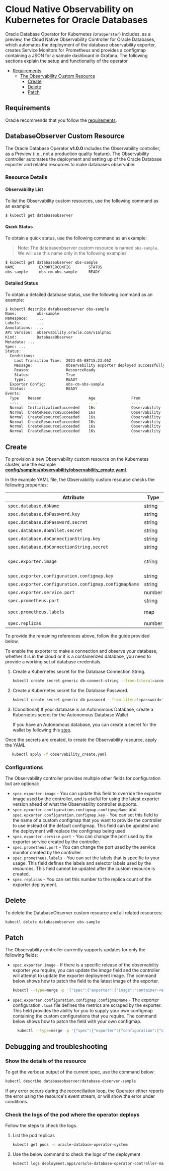 # Cloud Native Observability on Kubernetes for Oracle Databases

Oracle Database Operator for Kubernetes (`OraOperator`) includes, as a preview, the
Cloud Native Observability Controller for Oracle Databases, which automates the
deployment of the database observability exporter, creates Service Monitors
for Prometheus and provides a configmap containing a JSON for a sample dashboard
in Grafana. The following sections explain the setup and functionality
of the operator

- [Requirements](#requirements)
    - [The Observability Custom Resource](#observability-custom-resource)
        - [Create](#create)
        - [Delete](#delete)
        - [Patch](#patch)

## Requirements
Oracle recommends that you follow the [requirements](./REQUIREMENTS.md).

## DatabaseObserver Custom Resource
The Oracle Database Operator __v1.0.0__ includes the Observability controller, as a Preview (i.e., not a production quality feature). The Observability controller automates
the deployment and setting up of the Oracle Database exporter and related resources to make databases observable.

### Resource Details
#### Observability List
To list the Observability custom resources, use the following command as an example:
```sh
$ kubectl get databaseobserver
```

#### Quick Status
To obtain a quick status, use the following command as an example: 

> Note: The databaseobserver custom resource is named `obs-sample`. 
> We will use this name only in the following examples

```sh
$ kubectl get databaseobserver obs-sample
NAME           EXPORTERCONFIG        STATUS
obs-sample     obs-cm-obs-sample     READY
```

#### Detailed Status
To obtain a detailed database status, use the following command as an example:

```sh
$ kubectl describe databaseobserver obs-sample
Name:         obs-sample
Namespace:    ...
Labels:       ...
Annotations:  ...
API Version:  observability.oracle.com/v1alpha1
Kind:         DatabaseObserver
Metadata: ...
Spec: ...
Status:
  Conditions:
    Last Transition Time:  2023-05-08T15:23:05Z
    Message:               Observability exporter deployed successfully
    Reason:                ResourceReady
    Status:                True
    Type:                  READY
  Exporter Config:         obs-cm-obs-sample
  Status:                  READY
Events:
  Type    Reason                     Age                From           Message
  ----    ------                     ----               ----           -------
  Normal  InitializationSucceeded    16s                Observability  Initialization of observability resource completed
  Normal  CreateResourceSucceeded    16s                Observability  Succeeded creating configmap: obs-cm-obs-sample
  Normal  CreateResourceSucceeded    16s                Observability  Succeeded creating Deployment: obs-deploy-obs-sample
  Normal  CreateResourceSucceeded    16s                Observability  Succeeded creating Service: obs-svc-obs-sample
  Normal  CreateResourceSucceeded    16s                Observability  Succeeded creating ServiceMonitor: obs-servicemonitor-obs-sample
  Normal  CreateResourceSucceeded    16s                Observability  Succeeded creating ConfigMap: obs-json-dash-obs-sample
```


## Create
To provision a new Observability custom resource on the Kubernetes cluster, use the example **[config/samples/observability/observability_create.yaml](../../config/samples/observability/observability_create.yaml)**.

In the example YAML file, the Observability custom resource checks the following properties:

| Attribute                                             | Type   | Default         | Required?   | Example                                                               |
|-------------------------------------------------------|--------|-----------------|-------------|-----------------------------------------------------------------------|
| `spec.database.dbName`                                | string | -               | Yes         | _oradevdb_                                                            |
| `spec.database.dbPassword.key`                        | string | password        | Optional    | _admin-password_                                                      |
| `spec.database.dbPassword.secret`                     | string | -               | Required    | _devsec-dbpassword_                                                   |
| `spec.database.dbWallet.secret`                       | string | -               | Conditional | _devsec-oradevdb-wallet_                                              |
| `spec.database.dbConnectionString.key`                | string | access          | Optional    | _connection_                                                          |
| `spec.database.dbConnectionString.secret`             | string | -               | Required    | _devsec-dbconnectionstring_                                           |
| `spec.exporter.image`                                 | string | -               | No          | _container-registry.oracle.com/database/observability-exporter:1.0.2_ |
| `spec.exporter.configuration.configmap.key`           | string | config.toml     | No          | _config.toml_                                                         |
| `spec.exporter.configuration.configmap.configmapName` | string | -               | No          | _devcm-oradevdb-config_                                               |
| `spec.exporter.service.port`                          | number | 9161            | No          | _9161_                                                                |
| `spec.prometheus.port`                                | string | metrics         | No          | _metrics_                                                             |
| `spec.prometheus.labels`                              | map    | app: obs-{name} | No          | _app: oradevdb-apps_                                                  |
| `spec.replicas`                                       | number | 1               | No          | _1_                                                                   |

To provide the remaining references above, follow the guide provided below.

To enable the exporter to make a connection and observe your database, whether it is in the cloud or it is
a containerized database, you need to provide a working set of database credentials.


1. Create a Kubernetes secret for the Database Connection String.
    ```bash
    kubectl create secret generic db-connect-string --from-literal=access=admin/password@sampledb_tp
    ```

2. Create a Kubernetes secret for the Database Password.
    ```bash
    kubectl create secret generic db-password --from-literal=password='password'
    ```

3. (Conditional) If your database is an Autonomous Database, create a Kubernetes secret for the Autonomous Database Wallet

   If you have an Autonomous database, you can create a secret for the wallet by following this [step](../adb/README.md#download-wallets).


Once the secrets are created, to create the Observability resource, apply the YAML
```bash
   kubectl apply -f observability_create.yaml
```

### Configurations

The Observability controller provides multiple other fields for configuration but
are optional:

- `spec.exporter.image` - You can update this field to override the exporter image used
  by the controller, and is useful for using the latest exporter version ahead of what the
  Observability controller supports.
- `spec.epxorter.configuration.configmap.configmapName` and `spec.epxorter.configuration.configmap.key` - You can
  set this field to the name of a custom configmap that you want to provide the controller to use
  instead of the default configmap. This field can be updated and the deployment will replace the configmap being used.
- `spec.exporter.service.port` - You can change the port used by the exporter service created by the controller.
- `spec.prometheus.port` - You can change the port used by the service monitor created by the controller.
- `spec.prometheus.labels` - You can set the labels that is specific to your usage. This field defines the labels
  and selector labels used by the resources. This field cannot be updated after the custom resource is created.
- `spec.replicas` - You can set this number to the replica count of the exporter deployment.

## Delete

To delete the DatabaseObserver custom resource and all related resources:

```bash
kubectl delete databaseobserver obs-sample
```

## Patch

The Observability controller currently supports updates for only the following fields:

- `spec.exporter.image` - If there is a specific release of the observability exporter you require, you can update
  the _image_ field and the controller will attempt to update the exporter deployment image. The command below
  shows how to patch the field to the latest image of the exporter.
    ```bash
    kubectl --type=merge -p '{"spec":{"exporter":{"image":"container-registry.oracle.com/database/observability-exporter:latest"}}}' patch databaseobserver obs-sample
    ```

- `spec.exporter.configuration.configmap.configmapName` - The exporter configuration `.toml` file defines the metrics
  are scraped by the exporter. This field provides the ability for you to supply your own configmap containing
  the custom configurations that you require. The command below shows how to patch the field with your own configmap.
    ```bash
      kubectl --type=merge -p '{"spec":{"exporter":{"configuration":{"configmap": {"configmapName": "my-custom-configmap", "key": "config.toml"}}}' patch databaseobserver obs-sample
    ```


## Debugging and troubleshooting

### Show the details of the resource

To get the verbose output of the current spec, use the command below:

```sh
kubectl describe databaseobserver/database-observer-sample
```

If any error occurs during the reconciliation loop, the Operator either reports
the error using the resource's event stream, or will show the error under conditions.

### Check the logs of the pod where the operator deploys

Follow the steps to check the logs.

1. List the pod replicas

    ```sh
    kubectl get pods -n oracle-database-operator-system
    ```

2. Use the below command to check the logs of the deployment

    ```sh
    kubectl logs deployment.apps/oracle-database-operator-controller-manager -n oracle-database-operator-system
    ```
